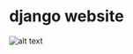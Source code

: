 # django website

![alt text](https://raw.github.com/Kenneth-Lund/Django-Hotel-Website.git/readme_image.png)
